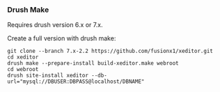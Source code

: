 ### Drush Make

Requires drush version 6.x or 7.x.

Create a full version with drush make:

```
git clone --branch 7.x-2.2 https://github.com/fusionx1/xeditor.git
cd xeditor
drush make --prepare-install build-xeditor.make webroot
cd webroot
drush site-install xeditor --db-url="mysql://DBUSER:DBPASS@localhost/DBNAME"
```
